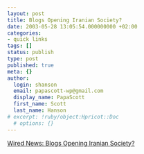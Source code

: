 ```yaml
---
layout: post
title: Blogs Opening Iranian Society?
date: 2003-05-28 13:05:54.000000000 +02:00
categories:
- quick links
tags: []
status: publish
type: post
published: true
meta: {}
author:
  login: shanson
  email: papascott-wp@gmail.com
  display_name: PapaScott
  first_name: Scott
  last_name: Hanson
# excerpt: !ruby/object:Hpricot::Doc
  # options: {}
---
```

<p><a title="Report from BlogTalk" href="http://www.wired.com/news/culture/0,1284,58976,00.html">Wired News: Blogs Opening Iranian Society?</a></p>
